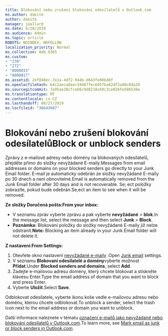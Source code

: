 ```yaml
---
title: Blokování nebo zrušení blokování odesílatelů v Outlook.com
ms.author: daeite
author: daeite
manager: joallard
ms.date: 6/20/2019
ms.audience: Admin
ms.topic: article
ROBOTS: NOINDEX, NOFOLLOW
localization_priority: Normal
ms.collection: Adm_O365
ms.custom:
- "270"
- "272"
- "8000015"
- "8000017"
ms.assetid: 2ef840ec-7e1a-4df2-944b-d643fe08bd8f
ms.openlocfilehash: b4c2aeca8eec19487fec6957ba42df2a80c0da20
ms.sourcegitcommit: 7a95ae38cfceb6c9d8218a50c3ce026fe506530e
ms.translationtype: MT
ms.contentlocale: cs-CZ
ms.lasthandoff: 08/27/2019
ms.locfileid: "36643687"
---
```

# <a name="block-or-unblock-senders"></a><span data-ttu-id="9b6d5-102">Blokování nebo zrušení blokování odesílatelů</span><span class="sxs-lookup"><span data-stu-id="9b6d5-102">Block or unblock senders</span></span>

<span data-ttu-id="9b6d5-103">Zprávy z e-mailové adresy nebo domény na blokovaných odesílatelů, přejděte přímo do složky nevyžádané E-maily.</span><span class="sxs-lookup"><span data-stu-id="9b6d5-103">Messages from email addresses or domains on your blocked senders go directly to your Junk Email folder.</span></span> <span data-ttu-id="9b6d5-104">E-mail je automaticky odebrán ze složky nevyžádané E-maily po 30 dnech a není obnovitelné.</span><span class="sxs-lookup"><span data-stu-id="9b6d5-104">Email is automatically removed from the Junk Email folder after 30 days and is not recoverable.</span></span> <span data-ttu-id="9b6d5-105">Se; ect položky zobrazíte, pokud bude odebrán.</span><span class="sxs-lookup"><span data-stu-id="9b6d5-105">Se;ect an item to see when it will be removed.</span></span>

<span data-ttu-id="9b6d5-106">**Ze složky Doručená pošta:**</span><span class="sxs-lookup"><span data-stu-id="9b6d5-106">**From your inbox:**</span></span>

- <span data-ttu-id="9b6d5-107">V seznamu zpráv vyberte zprávu a pak vyberte **nevyžádané** > **blok**.</span><span class="sxs-lookup"><span data-stu-id="9b6d5-107">In the message list, select the message and then select **Junk** > **Block**.</span></span>
- <span data-ttu-id="9b6d5-108">**Poznámka:** Blokování položky do složky nevyžádané E-maily již nelze odstranit.</span><span class="sxs-lookup"><span data-stu-id="9b6d5-108">**Note:** Blocking an item already in your Junk Email folder will not delete it.</span></span>

<span data-ttu-id="9b6d5-109">**Z nastavení:**</span><span class="sxs-lookup"><span data-stu-id="9b6d5-109">**From Settings:**</span></span>

1. <span data-ttu-id="9b6d5-110">Otevřete okno nastavení [nevyžádané e-maily](https://outlook.live.com/mail/options/mail/junkEmail) .</span><span class="sxs-lookup"><span data-stu-id="9b6d5-110">Open [Junk email](https://outlook.live.com/mail/options/mail/junkEmail) settings.</span></span>
2. <span data-ttu-id="9b6d5-111">V seznamu **Blokovaní odesílatelé a domény**vyberte možnost **Přidat**.</span><span class="sxs-lookup"><span data-stu-id="9b6d5-111">Under **Blocked senders and domains**, select **Add**.</span></span>
3. <span data-ttu-id="9b6d5-112">Zadejte e-mailovou adresu domény, který chcete blokovat a stiskněte klávesu Enter.</span><span class="sxs-lookup"><span data-stu-id="9b6d5-112">Type the email address of domain that you want to block and press Enter.</span></span>
4. <span data-ttu-id="9b6d5-113">Vyberte **Uložit**.</span><span class="sxs-lookup"><span data-stu-id="9b6d5-113">Select **Save**.</span></span>

<span data-ttu-id="9b6d5-114">Odblokovat odesílatele, vyberte ikonu koše vedle e-mailovou adresu nebo doménu, kterou chcete odblokovat.</span><span class="sxs-lookup"><span data-stu-id="9b6d5-114">To unblock a sender, select the trash icon next to the email address or domain you want to unblock.</span></span>

<span data-ttu-id="9b6d5-115">Další informace naleznete v tématu [označení e-mailů jako nevyžádané nebo blokování odesílatelů v Outlook.com](https://support.office.com/article/a3ece97b-82f8-4a5e-9ac3-e92fa6427ae4?wt.mc_id=Office_Outlook_com_Alchemy).</span><span class="sxs-lookup"><span data-stu-id="9b6d5-115">To learn more, see [Mark email as junk or block senders in Outlook.com](https://support.office.com/article/a3ece97b-82f8-4a5e-9ac3-e92fa6427ae4?wt.mc_id=Office_Outlook_com_Alchemy).</span></span>